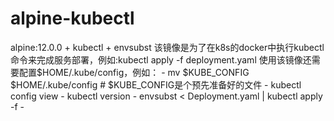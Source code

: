 # alpine-kubectl
alpine:12.0.0 + kubectl + envsubst
该镜像是为了在k8s的docker中执行kubectl命令来完成服务部署，例如:kubectl apply -f deployment.yaml
使用该镜像还需要配置$HOME/.kube/config，例如：
    - mv $KUBE_CONFIG $HOME/.kube/config   # $KUBE_CONFIG是个预先准备好的文件
    - kubectl config view
    - kubectl version
    - envsubst < Deployment.yaml | kubectl apply -f -
